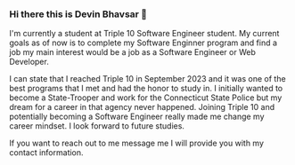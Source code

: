 ### Hi there this is Devin Bhavsar 👋
I'm currently a student at Triple 10 Software Engineer student. 
My current goals as of now is to complete my Software Enginner program and find a job my main interest would be a job as a Software Engineer or Web Developer. 

I can state that I reached Triple 10 in September 2023 and it was one of the best programs that I met and had the honor to study in. 
I initially wanted to become a State-Trooper and work for the Connecticut State Police but my dream for a career in that agency never happened. 
Joining Triple 10 and potentially becoming a Software Engineer really made me change my career mindset. 
I look forward to future studies. 

If you want to reach out to me message me I will provide you with my contact information. 
<!--
**Agent610/Agent610** is a ✨ _special_ ✨ repository because its `README.md` (this file) appears on your GitHub profile.

Here are some ideas to get you started:

- 🔭 I’m currently working on ...
- 🌱 I’m currently learning ...
- 👯 I’m looking to collaborate on ...
- 🤔 I’m looking for help with ...
- 💬 Ask me about ...
- 📫 How to reach me: ...
- 😄 Pronouns: ...
- ⚡ Fun fact: ...
-->
